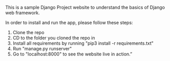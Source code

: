  This is a sample Django Project website to understand the basics of Django web framework.


In order to install and run the app, please follow these steps:
1. Clone the repo
2. CD to the folder you cloned the repo in
3. Install all requirements by running "pip3 install -r requirements.txt"
4. Run "manage.py runserver"
5. Go to "localhost:8000" to see the website live in action.”